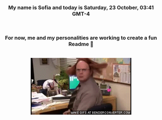 


<div align="center">
<h3 >My name is Sofia and today is Saturday, 23 October, 03:41 GMT-4</h3><br>
<h3 >For now, me and my personalities are working to create a fun Readme 👋
</h3><br>
<img src='img/dwight.gif' alt='working...'/>
</div>
